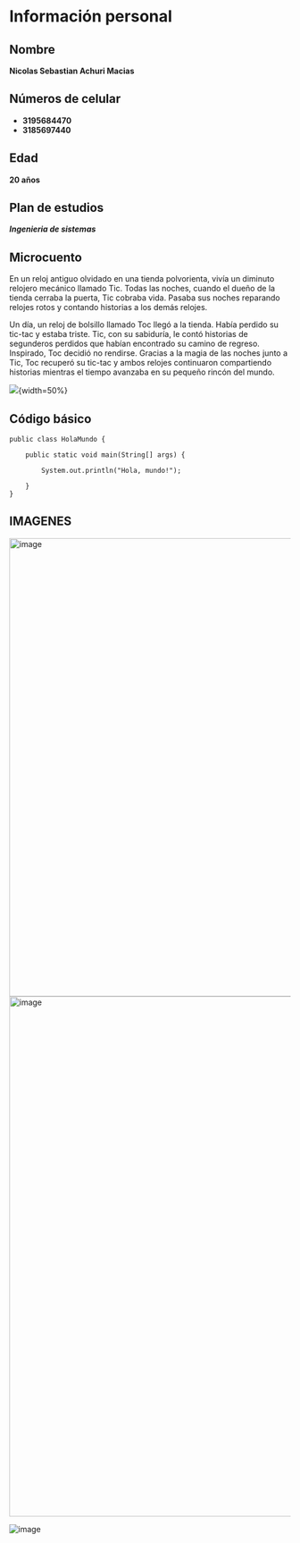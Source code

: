 # Información personal

## Nombre
**Nicolas Sebastian Achuri Macias**

## Números de celular
* **3195684470**
* **3185697440**
  
## Edad
**20 años**

## Plan de estudios
**_Ingenieria de sistemas_**

## Microcuento

En un reloj antiguo olvidado en una tienda polvorienta, vivía un diminuto relojero mecánico llamado Tic. Todas las noches, cuando el dueño de la tienda cerraba la puerta, Tic cobraba vida. Pasaba sus noches reparando relojes rotos y contando historias a los demás relojes.

Un día, un reloj de bolsillo llamado Toc llegó a la tienda. Había perdido su tic-tac y estaba triste. Tic, con su sabiduría, le contó historias de segunderos perdidos que habían encontrado su camino de regreso. Inspirado, Toc decidió no rendirse. Gracias a la magia de las noches junto a Tic, Toc recuperó su tic-tac y ambos relojes continuaron compartiendo historias mientras el tiempo avanzaba en su pequeño rincón del mundo.

![](https://previews.123rf.com/images/keltmd/keltmd1602/keltmd160200072/52546942-icono-de-dibujos-animados-reloj-aislado-en-un-fondo-blanco-ilustraci%C3%B3n.jpg){width=50%}

## Código básico

```
public class HolaMundo {

    public static void main(String[] args) {

        System.out.println("Hola, mundo!");

    }
}
```
## IMAGENES
<img width="820" alt="image" src="https://github.com/tomassuarez49/-cvds-lab1-2/assets/143991834/7d14d8e2-c976-4d02-8d04-723795266918">

<img width="931" alt="image" src="https://github.com/tomassuarez49/-cvds-lab1-2/assets/143991834/07f1c4ba-6a1d-4594-9d29-80da81fe777b">


![image](https://github.com/tomassuarez49/-cvds-lab1-2/assets/143991834/66d6d2ba-d8e2-4071-a7d9-38c65f1e8825)
